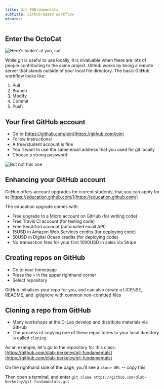 ```yaml
---
title: Git FUN!damentals
subtitle: Github-based workflow
minutes:
---
```


## Enter the OctoCat

![Here's lookin' at you, cat](https://octodex.github.com/images/privateinvestocat.jpg)

While git is useful to use locally, it is invaluable when there are lots of people contributing to the same project. Github works by being a remote server that stands outside of your local file directory. The basic GitHub workflow looks like:

1. Pull
2. Branch
3. Modify
4. Commit
5. Push

## Your first GitHub account

* Go to [https://github.com/join](https://github.com/join)
* Follow instructions!
* A free/student account is fine
* You'll want to use the same email address that you used for git locally
* Choose a strong password!

![But not this one](http://imgs.xkcd.com/comics/password_strength.png)

## Enhancing your GitHub account

GitHub offers account upgrades for current students, that you can apply for at [https://education.github.com/](https://education.github.com/)

The education upgrade comes with:
* Free upgrade to a Micro account on GitHub (for writing code)
* Free Travis CI account (for testing code)
* Free SendGrid account (automated email API)
* 15USD in Amazon Web Services credits (for deploying code)
* 50USD in Digital Ocean credits (for deploying code)
* No transaction fees for your first 1000USD in sales via Stripe

## Creating repos on GitHub

* Go to your homepage
* Press the `+` in the upper righthand corner
* Select repository

GitHub initializes your repo for you, and can also create a LICENSE, README, and .gitignore with common non-comitted files

## Cloning a repo from GitHub

* Many workshops at the D-Lab develop and distribute materials via GitHub
* The process of copying one of these repositories to your local directory is called `cloning`

As an example, let's go to the repository for this class:
  [https://github.com/dlab-berkeley/git-fundamentals](https://github.com/dlab-berkeley/git-fundamentals)

On the righthand side of the page, you'll see a `clone URL` -- copy this

Then open a terminal, and enter `git clone https://github.com/dlab-berkeley/git-fundamentals.git`
